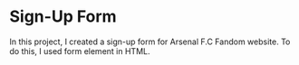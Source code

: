# Sign-Up Form

In this project, I created a sign-up form for Arsenal F.C Fandom website.
To do this, I used form element in HTML.

